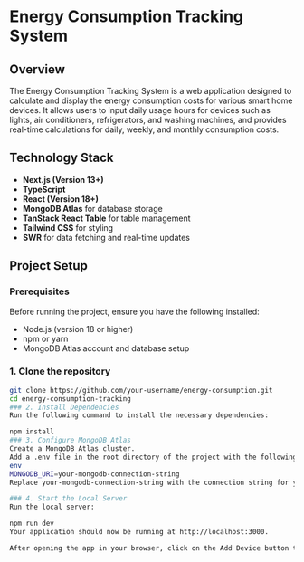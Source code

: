 # Energy Consumption Tracking System

## Overview

The Energy Consumption Tracking System is a web application designed to calculate and display the energy consumption costs for various smart home devices. It allows users to input daily usage hours for devices such as lights, air conditioners, refrigerators, and washing machines, and provides real-time calculations for daily, weekly, and monthly consumption costs.

## Technology Stack

- **Next.js (Version 13+)**
- **TypeScript**
- **React (Version 18+)**
- **MongoDB Atlas** for database storage
- **TanStack React Table** for table management
- **Tailwind CSS** for styling
- **SWR** for data fetching and real-time updates

## Project Setup

### Prerequisites

Before running the project, ensure you have the following installed:
- Node.js (version 18 or higher)
- npm or yarn
- MongoDB Atlas account and database setup

### 1. Clone the repository

```bash
git clone https://github.com/your-username/energy-consumption.git
cd energy-consumption-tracking
### 2. Install Dependencies
Run the following command to install the necessary dependencies:

npm install
### 3. Configure MongoDB Atlas
Create a MongoDB Atlas cluster.
Add a .env file in the root directory of the project with the following content:
env
MONGODB_URI=your-mongodb-connection-string
Replace your-mongodb-connection-string with the connection string for your MongoDB Atlas cluster.

### 4. Start the Local Server
Run the local server:

npm run dev
Your application should now be running at http://localhost:3000.

After opening the app in your browser, click on the Add Device button to add your first device and populate the database with initial data.
